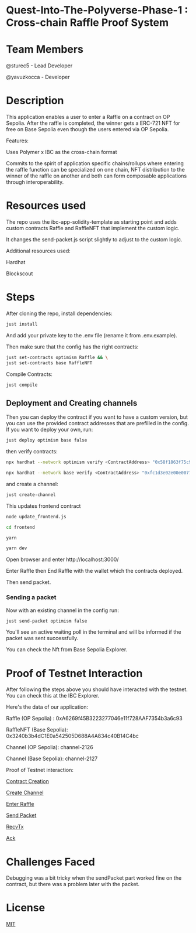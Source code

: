 #  Quest-Into-The-Polyverse-Phase-1 : Cross-chain Raffle Proof System



# Team Members
@sturec5 - Lead Developer 

@yavuzkocca - Developer

# Description

This application enables a user to enter a Raffle on a contract on OP Sepolia. After the raffle is completed, the winner gets a ERC-721 NFT for free on Base Sepolia even though the users entered via OP Sepolia.


Features:

Uses Polymer x IBC as the cross-chain format

Commits to the spirit of application specific chains/rollups where entering the raffle function can be specialized on one chain, NFT distribution to the winner of the raffle on another and both can form composable applications through interoperability.

# Resources used
The repo uses the ibc-app-solidity-template as starting point and adds custom contracts Raffle and RaffleNFT that implement the custom logic.

It changes the send-packet.js script slightly to adjust to the custom logic.

Additional resources used:

Hardhat

Blockscout

# Steps
After cloning the repo, install dependencies:
```bash
just install
```
And add your private key to the .env file (rename it from .env.example).

Then make sure that the config has the right contracts:

```bash
just set-contracts optimism Raffle && \
just set-contracts base RaffleNFT
```
Compile Contracts:
```bash
just compile
```

## Deployment and Creating channels

Then you can deploy the contract if you want to have a custom version, but you can use the provided contract addresses that are prefilled in the config. 
If you want to deploy your own, run:

```bash
just deploy optimism base false
```

then verify contracts:
```bash
npx hardhat --network optimism verify <ContractAddress> "0x58f1863f75c9db1c7266dc3d7b43832b58f35e83"
```

```bash
npx hardhat --network base verify <ContractAddress> "0xfc1d3e02e00e0077628e8cc9edb6812f95db05dc" "https://i.ibb.co/3y0SGCH/winner-nft.webp"
```

and create a channel:

```bash
just create-channel
```

This updates frontend contract
```bash
node update_frontend.js
```
```bash
cd frontend
```
```bash
yarn
```
```bash
yarn dev
```
Open browser and enter http://localhost:3000/

Enter Raffle then End Raffle with the wallet which the contracts deployed.

Then send packet.

### Sending a packet

Now with an existing channel in the config  run:

```bash
just send-packet optimism false
```
You'll see an active waiting poll in the terminal and will be informed if the packet was sent successfully.

You can check the Nft from Base Sepolia Explorer.

# Proof of Testnet Interaction

After following the steps above you should have interacted with the testnet. You can check this at the IBC Explorer.

Here's the data of our application:

Raffle (OP Sepolia) : 0xA6269f45B3223277046e11f728AAF7354b3a6c93

RaffleNFT (Base Sepolia): 0x3240b3b4dC1E0a542505D688A4A834c40B14C4bc

Channel (OP Sepolia): channel-2126

Channel (Base Sepolia): channel-2127

Proof of Testnet interaction:

[Contract Creation](https://optimism-sepolia.blockscout.com/tx/0x6f059a73e29f6607cf731220b40e455ab4d706aed2d89cee9e090136c4857ec3)

[Create Channel](https://optimism-sepolia.blockscout.com/tx/0x1ae6d167c5b2a49098fbc95ac6906d5b69cf21b70c1ce67bcee3fcff4e52a496)

[Enter Raffle](https://optimism-sepolia.blockscout.com/tx/0xaecba3161c3710bb10d66815b754c947194a7d5d98b262503bfe8b98208cbc91)

[Send Packet](https://optimism-sepolia.blockscout.com/tx/0x7bb7a5ef8d5b6b524ecc2c4bda47544bda1e5eac26fc5e02f0237f732ffcabe9)

[RecvTx](https://base-sepolia.blockscout.com/tx/0xb378dd4736ac72484af47c84ea217401bd3732202d50b74400475b5852f77acf)

[Ack](https://optimism-sepolia.blockscout.com/tx/0xca7721689c961973bdebfcff7625aaf1add07b7fb0d05bcc301c8d4ac646f6fd)

# Challenges Faced
Debugging was a bit tricky when the sendPacket part worked fine on the contract, but there was a problem later with the packet.


# License
 
[MIT](https://choosealicense.com/licenses/mit/)
